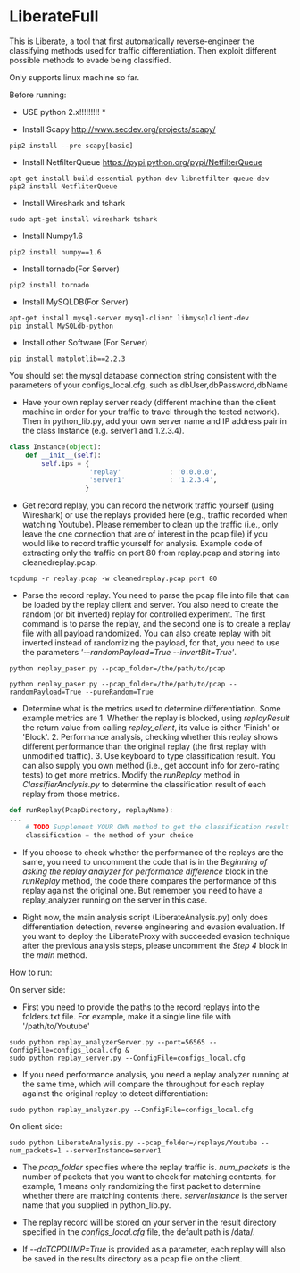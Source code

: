# LiberateFull

This is Liberate, a tool that first automatically reverse-engineer the classifying methods used for traffic differentiation.
Then exploit different possible methods to evade being classified.

Only supports linux machine so far.

Before running:

* USE python 2.x!!!!!!!!! *

* Install Scapy http://www.secdev.org/projects/scapy/
```
pip2 install --pre scapy[basic]
```

* Install NetfilterQueue https://pypi.python.org/pypi/NetfilterQueue
```
apt-get install build-essential python-dev libnetfilter-queue-dev
pip2 install NetfliterQueue
```

* Install Wireshark and tshark

```
sudo apt-get install wireshark tshark
```

* Install Numpy1.6
```
pip2 install numpy==1.6
```

* Install tornado(For Server)

```
pip2 install tornado
```

* Install MySQLDB(For Server)
```
apt-get install mysql-server mysql-client libmysqlclient-dev
pip install MySQLdb-python
```
* Install other Software (For Server)
```
pip install matplotlib==2.2.3

```
You should set the mysql database connection string consistent with the parameters of your configs_local.cfg, such as dbUser,dbPassword,dbName

* Have your own replay server ready (different machine than the client machine in order for your traffic to travel through the tested network). Then in python_lib.py, add your own server name and IP address pair in the class Instance (e.g. server1 and 1.2.3.4).


```python
class Instance(object):
    def __init__(self):
        self.ips = {
                    'replay'            : '0.0.0.0',
                    'server1'         	: '1.2.3.4',
                   }
```

* Get record replay, you can record the network traffic yourself (using Wireshark) or use the replays provided here (e.g., traffic recorded when watching Youtube). Please remember to clean up the traffic (i.e., only leave the one connection that are of interest in the pcap file) if you would like to record traffic yourself for analysis. Example code of extracting only the traffic on port 80 from replay.pcap and storing into cleanedreplay.pcap.
```
tcpdump -r replay.pcap -w cleanedreplay.pcap port 80
```

* Parse the record replay. You need to parse the pcap file into file that can be loaded by the replay client and server. You also need to create the random (or bit inverted) replay for controlled experiment.
The first command is to parse the replay, and the second one is to create a replay file with all payload randomized. You can also create replay with bit inverted instead of randomizing the payload, for that, you need to use the parameters *'--randomPayload=True --invertBit=True'*.
```
python replay_paser.py --pcap_folder=/the/path/to/pcap
```

```
python replay_paser.py --pcap_folder=/the/path/to/pcap --randomPayload=True --pureRandom=True
```

* Determine what is the metrics used to determine differentiation. Some example metrics are 1. Whether the replay is blocked, using *replayResult* the return value from calling *replay_client*, its value is either 'Finish' or 'Block'. 2. Performance analysis, checking whether this replay shows different performance than the original replay (the first replay with unmodified traffic). 3. Use keyboard to type classification result. You can also supply you own method (i.e., get account info for zero-rating tests) to get more metrics. Modify the *runReplay* method in *ClassifierAnalysis.py* to determine the classification result of each replay from those metrics.

```python
def runReplay(PcapDirectory, replayName):
...
	# TODO Supplement YOUR OWN method to get the classification result here
	classification = the method of your choice
```
* If you choose to check whether the performance of the replays are the same, you need to uncomment the code that is in the *Beginning of asking the replay analyzer for performance difference* block in the *runReplay* method, the code there compares the performance of this replay against the original one. But remember you need to have a replay_analyzer running on the server in this case.

* Right now, the main analysis script (LiberateAnalysis.py) only does differentiation detection, reverse engineering and evasion evaluation. If you want to deploy the LiberateProxy with succeeded evasion technique after the previous analysis steps, please uncomment the *Step 4* block in the *main* method.

How to run:

On server side:

* First you need to provide the paths to the record replays into the folders.txt file. For example, make it a single line file with '/path/to/Youtube'

```
sudo python replay_analyzerServer.py --port=56565 --ConfigFile=configs_local.cfg &
sudo python replay_server.py --ConfigFile=configs_local.cfg 
```

* If you need performance analysis, you need a replay analyzer running at the same time, which will compare the throughput for each replay against the original replay to detect differentiation:

```
sudo python replay_analyzer.py --ConfigFile=configs_local.cfg 
```

On client side:
```
sudo python LiberateAnalysis.py --pcap_folder=/replays/Youtube --num_packets=1 --serverInstance=server1 
```

* The *pcap_folder* specifies where the replay traffic is. *num_packets* is the number of packets that you want to check for matching contents, for example, 1 means only randomizing the first packet to determine whether there are matching contents there. *serverInstance* is the server name that you supplied in python_lib.py.

* The replay record will be stored on your server in the result directory specified in the *configs_local.cfg* file, the default path is /data/.

* If *--doTCPDUMP=True* is provided as a parameter, each replay will also be saved in the results directory as a pcap file on the client.
